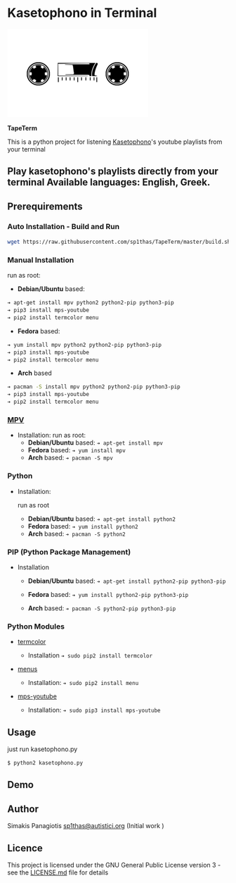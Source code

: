 # Kasetophono in Terminal
![logo](assets/logo.png)

**TapeTerm**

This is a python project for listening [Kasetophono](http://www.kasetophono.com)'s youtube playlists from your terminal

Play kasetophono's playlists directly from your terminal
Available languages: English, Greek.
---

## Prerequirements

### Auto Installation - Build and Run

```bash
wget https://raw.githubusercontent.com/sp1thas/TapeTerm/master/build.sh; sh build.sh
```

### Manual Installation

run as root:

* **Debian/Ubuntu** based:

```bash
➔ apt-get install mpv python2 python2-pip python3-pip
➔ pip3 install mps-youtube
➔ pip2 install termcolor menu
```

* **Fedora** based:

```bash
➔ yum install mpv python2 python2-pip python3-pip
➔ pip3 install mps-youtube
➔ pip2 install termcolor menu
```

* **Arch** based

```bash
➔ pacman -S install mpv python2 python2-pip python3-pip
➔ pip3 install mps-youtube
➔ pip2 install termcolor menu
```

### [MPV](https://mpv.io/)

* Installation:
  run as root:
  * **Debian/Ubuntu** based:
    `➔ apt-get install mpv`
  * **Fedora** based:
    `➔ yum install mpv`
  * **Arch** based:
    `➔ pacman -S mpv`


### Python

* Installation:

  run as root
  * **Debian/Ubuntu** based:
  `➔ apt-get install python2`
  * **Fedora** based:
  `➔ yum install python2`
  * **Arch** based:
  `➔ pacman -S python2`


### PIP \(Python Package Management\)

* Installation

  * **Debian/Ubuntu** based:
    `➔ apt-get install python2-pip python3-pip`

  * **Fedora** based:
    `➔ yum install python2-pip python3-pip`

  * **Arch** based:
    `➔ pacman -S python2-pip python3-pip`


### Python Modules

* [termcolor](https://pypi.python.org/pypi/termcolor)

  * Installation
  `➔ sudo pip2 install termcolor`


* [menus](https://pypi.python.org/pypi/Menus)

  * Installation:
    `➔ sudo pip2 install menu`


* [mps-youtube](https://github.com/mps-youtube/)

  * Installation:
    `➔ sudo pip3 install mps-youtube`

## Usage

just run kasetophono.py

```bash
$ python2 kasetophono.py
```

## Demo
<script type="text/javascript" src="https://asciinema.org/a/102102.js" id="asciicast-102102" async></script>

## Author
Simakis Panagiotis [sp1thas@autistici.org](mailto://sp1thas@autistici.org) (Initial work )

## Licence
This project is licensed under the GNU General Public License version 3 - see the [LICENSE.md](LICENSE.md) file for details
<style>
